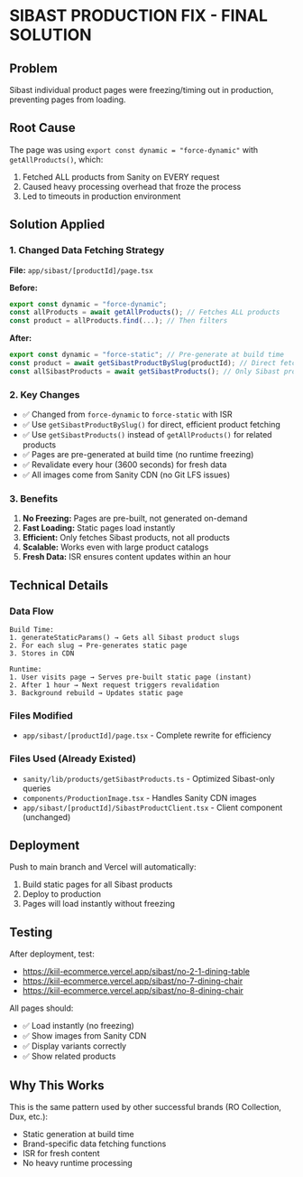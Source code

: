 # SIBAST PRODUCTION FIX - FINAL SOLUTION

## Problem
Sibast individual product pages were freezing/timing out in production, preventing pages from loading.

## Root Cause
The page was using `export const dynamic = "force-dynamic"` with `getAllProducts()`, which:
1. Fetched ALL products from Sanity on EVERY request
2. Caused heavy processing overhead that froze the process
3. Led to timeouts in production environment

## Solution Applied

### 1. Changed Data Fetching Strategy
**File:** `app/sibast/[productId]/page.tsx`

**Before:**
```typescript
export const dynamic = "force-dynamic";
const allProducts = await getAllProducts(); // Fetches ALL products
const product = allProducts.find(...); // Then filters
```

**After:**
```typescript
export const dynamic = "force-static"; // Pre-generate at build time
const product = await getSibastProductBySlug(productId); // Direct fetch
const allSibastProducts = await getSibastProducts(); // Only Sibast products
```

### 2. Key Changes
- ✅ Changed from `force-dynamic` to `force-static` with ISR
- ✅ Use `getSibastProductBySlug()` for direct, efficient product fetching
- ✅ Use `getSibastProducts()` instead of `getAllProducts()` for related products
- ✅ Pages are pre-generated at build time (no runtime freezing)
- ✅ Revalidate every hour (3600 seconds) for fresh data
- ✅ All images come from Sanity CDN (no Git LFS issues)

### 3. Benefits
1. **No Freezing:** Pages are pre-built, not generated on-demand
2. **Fast Loading:** Static pages load instantly
3. **Efficient:** Only fetches Sibast products, not all products
4. **Scalable:** Works even with large product catalogs
5. **Fresh Data:** ISR ensures content updates within an hour

## Technical Details

### Data Flow
```
Build Time:
1. generateStaticParams() → Gets all Sibast product slugs
2. For each slug → Pre-generates static page
3. Stores in CDN

Runtime:
1. User visits page → Serves pre-built static page (instant)
2. After 1 hour → Next request triggers revalidation
3. Background rebuild → Updates static page
```

### Files Modified
- `app/sibast/[productId]/page.tsx` - Complete rewrite for efficiency

### Files Used (Already Existed)
- `sanity/lib/products/getSibastProducts.ts` - Optimized Sibast-only queries
- `components/ProductionImage.tsx` - Handles Sanity CDN images
- `app/sibast/[productId]/SibastProductClient.tsx` - Client component (unchanged)

## Deployment
Push to main branch and Vercel will automatically:
1. Build static pages for all Sibast products
2. Deploy to production
3. Pages will load instantly without freezing

## Testing
After deployment, test:
- https://kiil-ecommerce.vercel.app/sibast/no-2-1-dining-table
- https://kiil-ecommerce.vercel.app/sibast/no-7-dining-chair
- https://kiil-ecommerce.vercel.app/sibast/no-8-dining-chair

All pages should:
- ✅ Load instantly (no freezing)
- ✅ Show images from Sanity CDN
- ✅ Display variants correctly
- ✅ Show related products

## Why This Works
This is the same pattern used by other successful brands (RO Collection, Dux, etc.):
- Static generation at build time
- Brand-specific data fetching functions
- ISR for fresh content
- No heavy runtime processing
